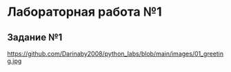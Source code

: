 # Лабораторная работа №1
## Задание №1
https://github.com/Darinaby2008/python_labs/blob/main/images/01_greeting.jpg
